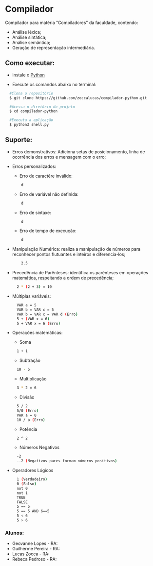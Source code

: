 # Compilador

Compilador para matéria "Compiladores" da faculdade, contendo:

- Análise léxica;
- Análise sintática;
- Análise semântica;
- Geração de representação intermediária.

## Como executar:

-  Instale o [Python](https://www.python.org/)

-  Execute os comandos abaixo no terminal:

```bash
  #Clona o repositório
  $ git clone https://github.com/zoccalucas/compilador-python.git

  #Acessa o diretório do projeto
  $ cd compilador-python

  #Executa a aplicação
  $ python3 shell.py
```

## Suporte:
  - Erros demonstrativos: Adiciona setas de posicionamento, linha de ocorrência dos erros e mensagem com o erro;
  - Erros personalizados: 
    - Erro de caractére inválido:
    ```bash
        d
    ```
    - Erro de variável não definida:
    ```bash
        d
    ```
    - Erro de sintaxe:
    ```bash
        d
    ```
    - Erro de tempo de execução:
    ```bash
        d
    ```
  - Manipulação Numérica: realiza a manipulação de números para reconhecer pontos flutuantes e inteiros e diferencia-los;
    ```bash
        2.5
    ```
  - Precedência de Parênteses: identifica os parênteses em operações matemática, respeitando a ordem de precedência;
    ```bash
      2 * (2 + 3) = 10
    ```
  
  - Múltiplas variáveis: 
    ```bash
      VAR a = 5
      VAR b = VAR c = 5
      VAR b = VAR c = VAR d (Erro)
      5 + (VAR x = 6)
      5 + VAR x = 6 (Erro)
    ```
  - Operações matemáticas: 
    - Soma
    ```bash
      1 + 1 
    ``` 
    - Subtração
    ```bash
      10 - 5
    ```
    - Multiplicação
    ```bash
      3 * 2 = 6
    ```
    - Divisão
    ```bash
      5 / 2
      5/0 (Erro)
      VAR a = 0
      10 / a (Erro)
    ```

    - Potência
    ```bash
      2 ^ 2
    ```

    - Números Negativos
    ```bash
      -2
      --2 (Negativos pares formam números positivos)
    ```
  - Operadores Lógicos 
    ```bash
      1 (Verdadeiro)
      0 (Falso)
      not 0
      not 1
      TRUE
      FALSE
      5 == 5
      5 == 5 AND 6==5
      5 < 6
      5 > 6
    ```

### Alunos:

- Geovanne Lopes - RA: 
- Guilherme Pereira - RA: 
- Lucas Zocca - RA: 
- Rebeca Pedroso - RA:
